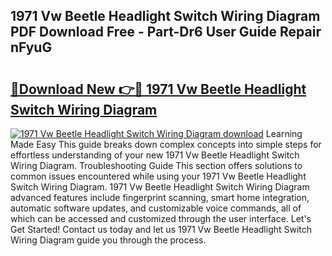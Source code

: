 ## 1971 Vw Beetle Headlight Switch Wiring Diagram PDF Download Free - Part-Dr6 User Guide Repair nFyuG

# <h2><a href="http://dfmiuy.blite.top/?on=1971+Vw+Beetle+Headlight+Switch+Wiring+Diagram">🔗Download New 👉🔴 1971 Vw Beetle Headlight Switch Wiring Diagram</a></h2>

[![1971 Vw Beetle Headlight Switch Wiring Diagram download](https://i.imgur.com/lujVjoI.png)](http://dfmiuy.blite.top/?on=1971+Vw+Beetle+Headlight+Switch+Wiring+Diagram)
Learning Made Easy This guide breaks down complex concepts into simple steps for effortless understanding of your new 1971 Vw Beetle Headlight Switch Wiring Diagram. Troubleshooting Guide This section offers solutions to common issues encountered while using your 1971 Vw Beetle Headlight Switch Wiring Diagram. 1971 Vw Beetle Headlight Switch Wiring Diagram advanced features include fingerprint scanning, smart home integration, automatic software updates, and customizable voice commands, all of which can be accessed and customized through the user interface. Let's Get Started! Contact us today and let us 1971 Vw Beetle Headlight Switch Wiring Diagram guide you through the process.
